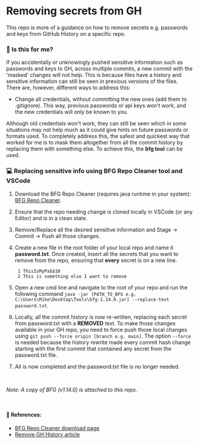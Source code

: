 # Removing secrets from GH
This repo is more of a guidance on how to remove secrets e.g. passwords and keys from GitHub History on a specific repo.

### 🙋 Is this for me?
If you accidentally or unknowingly pushed sensitive information such as passwords and keys to GH, across multiple commits, a new commit with the 'masked' changes will not help. This is because files have a history and sensitive information can still be seen in previous versions of the files. There are, however, different ways to address this:

- Change all credentials, without committing the new ones (add them to .gitignore). This way, previous passwords or api keys won't work, and the new credentials will only be known to you.

Although old credentials won't work, they can still be seen which in some situations may not help much as it could give hints on future passwords or formats used.
To completely address this, the safest and quickest way that worked for me is to mask them altogether from all the commit history by replacing them with something else.
To achieve this, the **bfg tool** can be used.

### 💻 Replacing sensitive info using **BFG Repo Cleaner** tool and VSCode
1. Download the BFG Repo Cleaner (requires java runtime in your system): [BFG Repo Cleaner](https://rtyley.github.io/bfg-repo-cleaner/).
2. Ensure that the repo needing change is cloned locally in VSCode (or any Editor) and is in a clean state.
3. Remove/Replace all the desired sensitive information and Stage -> Commit -> Push all those changes.
4. Create a new file in the root folder of your local repo and name it **password.txt**. Once created, insert all the secrets that you want to remove from the repo, ensuring that **every** secret is on a new line.

        1 ThisIsMyPa$$10
        2 This is something else I want to remove

5. Open a new cmd line and navigate to the root of your repo and run the following command `java -jar [PATH_TO_BFG e.g. C:\Users\Mike\Desktop\Tools\bfg-1.14.0.jar] --replace-text password.txt`.
6. Locally, all the commit history is now re-written, replacing each secret from password.txt with a **REMOVED** text. To make those changes available in your GH repo, you need to force push those local changes using `git push --force origin [branch e.g. main]`. The option `--force` is needed because the history rewrite made every commit hash change starting with the first commit that contained any secret from the password.txt file.
7. All is now completed and the password.txt file is no longer needed.

<br />

*Note: A copy of BFG (v1.14.0) is attached to this repo.*

<br />

#### 🔗 References:
- [BFG Repo Cleaner download page](https://rtyley.github.io/bfg-repo-cleaner/)
- [Remove GH History article](https://www.claudiobernasconi.ch/2021/06/04/how-to-remove-secrets-from-git-history/)
